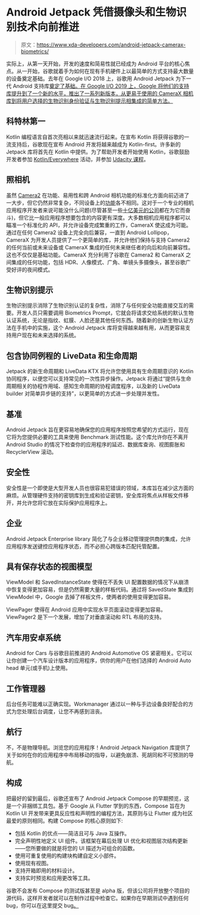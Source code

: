 # Android Jetpack 凭借摄像头和生物识别技术向前推进

> 原文：<https://www.xda-developers.com/android-jetpack-camerax-biometrics/>

实际上，从第一天开始，开发的速度和简易性就已经成为 Android 平台的核心焦点。从一开始，谷歌就着手为如何在现有手机硬件上以最简单的方式支持最大数量的设备奠定基础。去年在 Google I/O 2018 上，谷歌用 Android Jetpack 为下一代 Android 支持库[奠定了基础。在 Google I/O 2019 上，Google 将他们的支持库提升到了一个新的水平，推出了一系列新版本，从更易于使用的 CameraX 相机库到将用户选择的生物识别身份验证与生物识别提示相集成的简单方法。](https://www.xda-developers.com/android-jetpack-components-kotlin-android-studio-3-2/)

## 科特林第一

Kotlin 编程语言自首次亮相以来就迅速流行起来。在宣布 Kotlin 将获得谷歌的一流支持后，谷歌现在宣布 Android 开发将越来越成为 Kotlin-first。许多新的 Jetpack 库将首先在 Kotlin 中提供。为了帮助开发者开始使用 Kotlin，谷歌鼓励开发者参加 [Kotlin/Everywhere](https://events.withgoogle.com/kotlin-everywhere/) 活动，并参加 [Udacity 课程](https://www.udacity.com/course/developing-android-apps-with-kotlin--ud9012)。

## 照相机

虽然 [Camera2](https://medium.com/google-developers/detecting-camera-features-with-camera2-61675bb7d1bf) 在功能、易用性和跨 Android 相机功能的标准化方面向前迈进了一大步，但它仍然非常复杂，不同设备上的[功能](https://www.xda-developers.com/android-pie-camera-hal3/)各不相同。这对于一个专业的相机应用程序开发者来说可能没什么问题(尽管甚至一些[十亿美元的公司](https://www.xda-developers.com/snapchat-executives-want-their-application-to-run-better-on-android/)都在为它而奋斗)，但它比一般应用程序想要包含的内容更有深度。大多数相机应用程序都可以瞄准一个标准化的 API，并允许设备完成繁重的工作，CameraX 使这成为可能。通过在任何 Camera2 设备上完全向后兼容，一直到 Android Lollipop，CameraX 为开发人员提供了一个更简单的库，并允许他们保持与支持 Camera2 的任何当前或未来设备或 CameraX 集成的任何未来继任者的向后和向前兼容性。这也不仅仅是基础功能。CameraX 充分利用了谷歌在 Camera2 和 CameraX 之间集成的任何功能，包括 HDR、人像模式、广角、单镜头多摄像头，甚至谷歌广受好评的夜间模式。

## 生物识别提示

生物识别提示消除了生物识别认证的复杂性，消除了与任何安全功能直接交互的需要。开发人员只需要调用 Biometrics Prompt，它就会将请求交给系统的默认生物认证系统，无论是指纹、虹膜、人脸还是其他任何东西。随着新的创新生物认证方法在手机中的实施，这个 Android Jetpack 库将变得越来越有用，从而更容易支持用户现在和未来选择的系统。

## 包含协同例程的 LiveData 和生命周期

Jetpack 的新生命周期和 LiveData KTX 将允许您使用具有生命周期意识的 Kotlin 协同程序，以便您可以支持常见的一次性异步操作。Jetpack 将通过“提供与生命周期相关的协程作用域、感知生命周期的协程调度程序，以及新的 LiveData builder 对简单异步链的支持”，以更简单的方式进一步处理并发性。

## 基准

Android Jetpack 旨在更容易地确保您的应用程序按照您希望的方式运行，现在它将为您提供必要的工具来使用 Benchmark 测试性能。这个库允许你在不离开 Android Studio 的情况下检查你的应用程序的延迟、数据库查询、视图膨胀和 RecyclerView 滚动。

## 安全性

安全性是一个即使是大型开发人员也很容易犯错误的领域，本库旨在减少这方面的麻烦。从管理硬件支持的密钥库到生成和验证密钥，安全库将焦点从样板文件移开，并允许您将它放在实际保护应用程序上。

## 企业

Android Jetpack Enterprise library 简化了与企业移动管理提供商的集成，允许应用程序发送键控应用程序状态，而不必担心跨版本匹配托管配置。

## 具有保存状态的视图模型

ViewModel 和 SavedInstanceState 使得在不丢失 UI 配置数据的情况下从崩溃中恢复变得更加容易，但是仍然需要大量的样板代码。通过将 SavedState 集成到 ViewModel 中，Google 去掉了样板文件，使两者的使用变得更加容易。

ViewPager 使得在 Android 应用中实现水平页面滚动变得更加容易。ViewPager2 是下一个发展，增加了对垂直滚动和 RTL 布局的支持。

## 汽车用安卓系统

Android for Cars 与谷歌目前推进的 Android Automotive OS 紧密相关。它可以让你创建一个汽车设计版本的应用程序，供你的用户在他们选择的 Android Auto head 单元(或手机)上使用。

## 工作管理器

后台任务可能难以正确实现。Workmanager 通过以一种与手边设备良好配合的方式为您处理后台调度，让您不再感到沮丧。

## 航行

不，不是物理导航。浏览您的应用程序！Android Jetpack Navigation 库提供了关于如何在你的应用程序中布局移动的指导，以避免崩溃、死胡同和不可预测的导航。

## 构成

把最好的留到最后，谷歌还宣布了 Android Jetpack Compose 的早期预览，这是一个非捆绑工具包。基于 Google 从 Flutter 学到的东西，Compose 旨在为 Kotlin UI 开发带来更具反应性和声明性的编程方法，其原则与让 Flutter 成为社区最爱的原则相同。构建 Compose 的核心原则如下:

*   包括 Kotlin 的优点——简洁且可与 Java 互操作。
*   完全声明性地定义 UI 组件。该框架在幕后处理 UI 优化和视图层次结构更新——您所要做的就是将您的 UI 描述为可组合的函数。
*   使用可重复使用的构建块构建自定义小部件。
*   使用现有视图。
*   支持开箱即用的材料设计。
*   支持实时预览和应用更改等工具。

谷歌不会发布 Compose 的测试版甚至是 alpha 版，但该公司将开放整个项目的源代码，这样开发者就可以在制作过程中检查它。如果你在早期测试中遇到任何 bug，你可以在这里提交 bug[。](https://issuetracker.google.com/issues/new?component=612128&template=1253476)
